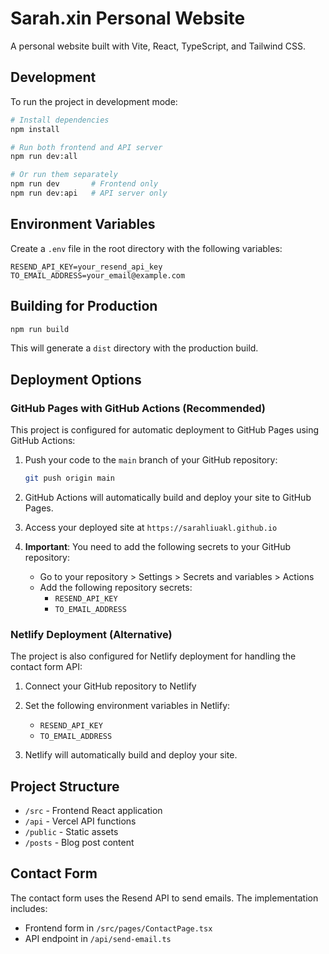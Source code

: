 # Sarah.xin Personal Website

A personal website built with Vite, React, TypeScript, and Tailwind CSS.

## Development

To run the project in development mode:

```bash
# Install dependencies
npm install

# Run both frontend and API server
npm run dev:all

# Or run them separately
npm run dev       # Frontend only
npm run dev:api   # API server only
```

## Environment Variables

Create a `.env` file in the root directory with the following variables:

```
RESEND_API_KEY=your_resend_api_key
TO_EMAIL_ADDRESS=your_email@example.com
```

## Building for Production

```bash
npm run build
```

This will generate a `dist` directory with the production build.

## Deployment Options

### GitHub Pages with GitHub Actions (Recommended)

This project is configured for automatic deployment to GitHub Pages using GitHub Actions:

1. Push your code to the `main` branch of your GitHub repository:
   ```bash
   git push origin main
   ```

2. GitHub Actions will automatically build and deploy your site to GitHub Pages.

3. Access your deployed site at `https://sarahliuakl.github.io`

4. **Important**: You need to add the following secrets to your GitHub repository:
   - Go to your repository > Settings > Secrets and variables > Actions
   - Add the following repository secrets:
     - `RESEND_API_KEY`
     - `TO_EMAIL_ADDRESS`

### Netlify Deployment (Alternative)

The project is also configured for Netlify deployment for handling the contact form API:

1. Connect your GitHub repository to Netlify

2. Set the following environment variables in Netlify:
   - `RESEND_API_KEY`
   - `TO_EMAIL_ADDRESS`

3. Netlify will automatically build and deploy your site.

## Project Structure

- `/src` - Frontend React application
- `/api` - Vercel API functions
- `/public` - Static assets
- `/posts` - Blog post content

## Contact Form

The contact form uses the Resend API to send emails. The implementation includes:
- Frontend form in `/src/pages/ContactPage.tsx`
- API endpoint in `/api/send-email.ts`
